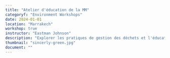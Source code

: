 ```yaml
---
title: "Atelier d'éducation de la MM"
categoryf: "Environment Workshops"
date: 2024-01-01
location: "Marrakech"
workshop: true
instructor: "Eastman Johnson"
description: "Explorer les pratiques de gestion des déchets et l'éducation."
thumbnail: "sincerly-green.jpg"
document: ""
---
```

